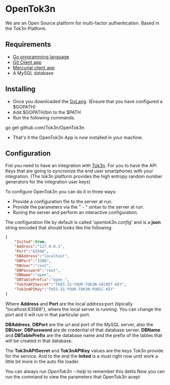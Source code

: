 OpenTok3n
=========

We are an Open Source platform for multi-factor authentication. Based in the Tok3n Platform.

Requirements
-
* [Go programming language][1]
* [Git Client app][2]
* [Mercurial client app][3]
* A MySQL database

Installing
-
* Once you downloaded the [GoLang][1]. (Ensure that you have configured a $GOPATH)
* Add $GOPATH/bin to the $PATH
* Run the following commands.

go get github.com/Tok3n/OpenTok3n

* That's it the OpenTok3n App is now installed in your machine.

Configuration
-

Fist you need to have an integration with [Tok3n][4]. For you to have the API Keys that are going to syncronize the end user smartphones with your integration. (The tok3n platform provides the high entropy random number generators for the integration user keys)

To configure OpenTok3n you can do it in three ways:

* Provide a configuration file to the server at run.
* Provide the parameters via the " - " sintax to the server at run.
* Runing the server and perform an interactive configuration. 

The configuration file by default is called '_opentok3n.config_' and is a __json__ string encoded that should looks like the following:
```json
{
	"Inited":true,
	"Address":"127.0.0.1",
	"Port":"63568",
	"DBAddress":"localhost",
	"DBPort":"3306",
	"DBUser":"root",
	"DBPassword":"root",
	"DBName":"open",
	"DBTablePrefix":"open_",
	"Tok3nAPISecret":"THIS-IS-YOUR-TOK3N-SECRET-KEY",
	"Tok3nAPIKey":"THIS-IS-YOUR-TOK3N-PUBIC-KEY"
}
```

Where __Address__ and __Port__ are the local address:port (tipically "localhost:63568"), where the local server is running. You can change the port and it will run in that particular port.

__DBAddress__, __DBPort__ are the url and port of the MySQL server, also the __DBUser__, __DBPassword__ are de credential of that database server. __DBName__ and __DBTablePrefix__ are the database name and the prefix of the tables that will be created in that database.

The __Tok3nAPISecret__ and __Tok3nAPIKey__ values are the keys Tok3n provide for the service. And to the end the __Inited__ is a must right now until work a little bit more in the auto file loader.

You can always run _OpenTok3n --help_ to remember this detils
Now you can run the command  to view the parameters that OpenTok3n acept 

[1]: http://golang.org/doc/install
[2]: http://git-scm.com/book/en/Getting-Started-Installing-Git
[3]: http://mercurial.selenic.com/wiki/Download
[4]: http://secure.tok3n.com